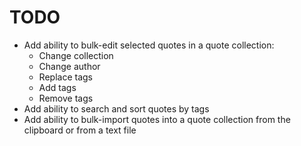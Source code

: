 # TODO

- Add ability to bulk-edit selected quotes in a quote collection:
  - Change collection
  - Change author
  - Replace tags
  - Add tags
  - Remove tags
- Add ability to search and sort quotes by tags
- Add ability to bulk-import quotes into a quote collection from the clipboard or from a text file
